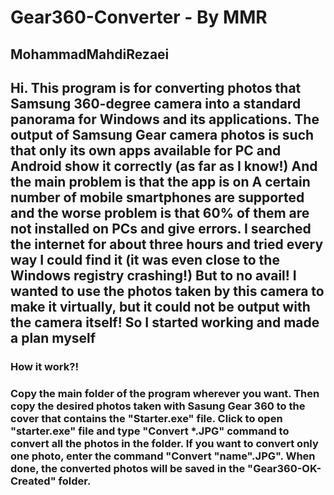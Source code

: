 <h1> Gear360-Converter - By MMR</h1>
<h2>MohammadMahdiRezaei</h2>
<h2>Hi. This program is for converting photos that Samsung 360-degree camera into a standard panorama for Windows and its applications. The output of Samsung Gear camera photos is such that only its own apps available for PC and Android show it correctly (as far as I know!) And the main problem is that the app is on A certain number of mobile smartphones are supported and the worse problem is that 60% of them are not installed on PCs and give errors. I searched the internet for about three hours and tried every way I could find it (it was even close to the Windows registry crashing!) But to no avail! I wanted to use the photos taken by this camera to make it virtually, but it could not be output with the camera itself! So I started working and made a plan myself </h2>

<h3> How it work?!<h3>
  <h3>Copy the main folder of the program wherever you want. Then copy the desired photos taken with Sasung Gear 360 to the cover that contains the "Starter.exe" file. Click to open "starter.exe" file and type "Convert *.JPG" command to convert all the photos in the folder. If you want to convert only one photo, enter the command "Convert "name".JPG". When done, the converted photos will be saved in the "Gear360-OK-Created" folder.</h3>
